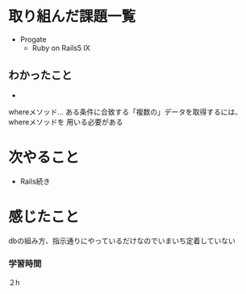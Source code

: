 # 取り組んだ課題一覧
- Progate
  - Ruby on Rails5 IX
## わかったこと
- 
whereメソッド...
ある条件に合致する「複数の」データを取得するには、whereメソッドを
用いる必要がある

# 次やること
- Rails続き
# 感じたこと
dbの組み方、指示通りにやっているだけなのでいまいち定着していない
### 学習時間
２h